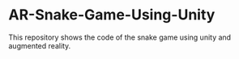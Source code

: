 # AR-Snake-Game-Using-Unity
This repository shows the code of the snake game using unity and augmented reality.
